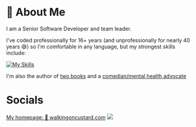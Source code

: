 # 👋 About Me

I am a Senior Software Developer and team leader.

I've coded professionally for 16+ years (and unprofessionally for nearly 40 years 😅) so I'm comfortable in any language, but my strongest skills include:

[![My Skills](https://skillicons.dev/icons?i=typescript,cs,dotnet,py,java,sql,mysql,docker,html,css,javascript,githubactions,git,github,visualstudio&perline=18)](https://skillicons.dev)

I'm also the author of [two books](https://walkingoncustard.com/books) and a [comedian/mental health advocate](https://bit.ly/custardTED)

# Socials

<a href="https://walkingoncustard.com">My homepage: 🍮 walkingoncustard.com</a>
<a href="https://www.linkedin.com/in/enhughesiasm/">
<img src='https://img.shields.io/badge/LinkedIn-blue?logo=linkedin&logoColor=white&style=for-the-badge' />
</a>

